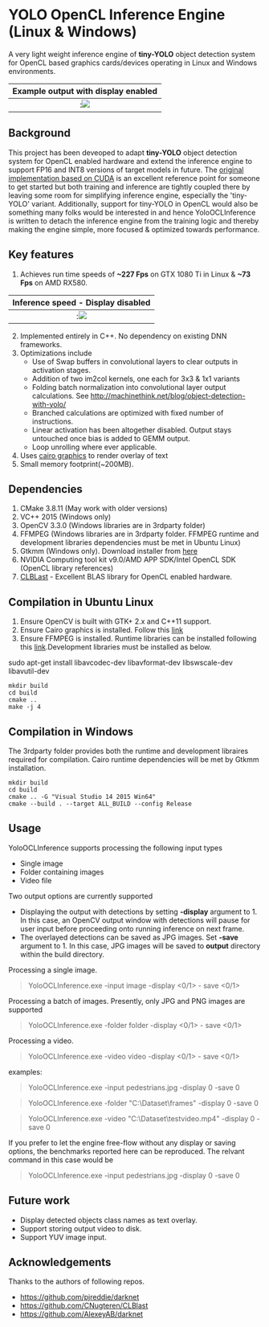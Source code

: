 # YOLO OpenCL Inference Engine (Linux & Windows)

A very light weight inference engine of **tiny-YOLO** object detection system for OpenCL based graphics cards/devices operating in Linux and Windows environments.

Example output with display enabled|
:-------------------------:|
:![](https://github.com/sat8/YoloOCLInference/blob/master/frame_000006.jpg)|


## Background
This project has been deveoped to adapt **tiny-YOLO** object detection system for OpenCL enabled hardware and extend the inference engine to support FP16 and INT8 versions of target models in future. The [original implementation based on CUDA](https://github.com/pjreddie/darknet) is an excellent reference point for someone to get started but both training and inference are tightly coupled there by leaving some room for simplifying inference engine, especially the 'tiny-YOLO' variant. Additionally, support for tiny-YOLO in OpenCL would also be something many folks would be interested in and hence YoloOCLInference is written to detach the inference engine from the training logic and thereby making the engine simple, more focused & optimized towards performance.  

## Key features
1. Achieves run time speeds of **~227 Fps** on GTX 1080 Ti in Linux & **~73 Fps** on AMD RX580.

Inference speed - Display disabled|
:-------------------------:|
:![](https://github.com/sat8/YoloOCLInference/blob/master/Capture.jpg)|

2. Implemented entirely in C++. No dependency on existing DNN frameworks.
3. Optimizations include 
   * Use of Swap buffers in convolutional layers to clear outputs in activation stages.
   * Addition of two im2col kernels, one each for 3x3 & 1x1 variants
   * Folding batch normalization into convolutional layer output calculations. See http://machinethink.net/blog/object-detection-with-yolo/ 
   * Branched calculations are optimized with fixed number of instructions.
   * Linear activation has been altogether disabled. Output stays untouched once bias is added to GEMM output.
   * Loop unrolling where ever applicable. 
4. Uses [cairo graphics](https://wiki.gnome.org/Projects/gtkmm/MSWindows) to render overlay of text
5. Small memory footprint(~200MB). 

## Dependencies
1. CMake 3.8.11 (May work with older versions)
2. VC++ 2015 (Windows only)
3. OpenCV 3.3.0 (Windows libraries are in 3rdparty folder)
4. FFMPEG (Windows libraries are in 3rdparty folder. FFMPEG runtime and development libraries dependencies must be met in Ubuntu Linux)
4. Gtkmm (Windows only). Download installer from [here](http://ftp.gnome.org/pub/GNOME/binaries/win64/gtkmm/2.22/gtkmm-win64-devel-2.22.0-2.exe)
5. NVIDIA Computing tool kit v9.0/AMD APP SDK/Intel OpenCL SDK (OpenCL library references)
6. [CLBLast](https://github.com/CNugteren/CLBlast) - Excellent BLAS library for OpenCL enabled hardware.

## Compilation in Ubuntu Linux
1. Ensure OpenCV is built with GTK+ 2.x and C++11 support. 
2. Ensure Cairo graphics is installed. Follow this [link](https://www.cairographics.org/download/) 
3. Ensure FFMPEG is installed. Runtime libraries can be installed following this [link](http://ubuntuhandbook.org/index.php/2016/09/install-ffmpeg-3-1-ubuntu-16-04-ppa/).Development libraries must be installed as below.

sudo apt-get install libavcodec-dev libavformat-dev libswscale-dev libavutil-dev
	
	mkdir build
	cd build
	cmake .. 
	make -j 4

## Compilation in Windows

The 3rdparty folder provides both the runtime and development libraires required for compilation. Cairo runtime dependencies will be met by Gtkmm installation. 

	mkdir build
	cd build
	cmake .. -G "Visual Studio 14 2015 Win64"
	cmake --build . --target ALL_BUILD --config Release

## Usage

YoloOCLInference supports processing the following input types
* Single image
* Folder containing images
* Video file

Two output options are currently supported
* Displaying the output with detections by setting **-display** argument to 1. In this case, an OpenCV output window with detections will pause for user input before proceeding onto running inference on next frame.
* The overlayed detections can be saved as JPG images. Set **-save** argument to 1. In this case, JPG images will be saved to **output** directory within the build directory.

Processing a single image.
 > YoloOCLInference.exe -input image -display <0/1> - save <0/1>
    
Processing a batch of images. Presently, only JPG and PNG images are supported
 > YoloOCLInference.exe -folder folder -display <0/1> - save <0/1>

Processing a video.
> YoloOCLInference.exe -video video -display <0/1> - save <0/1>

 examples:  
 > YoloOCLInference.exe -input pedestrians.jpg -display 0 -save 0
 
 > YoloOCLInference.exe -folder "C:\Dataset\frames" -display 0 -save 0
 
 > YoloOCLInference.exe -video "C:\Dataset\testvideo.mp4" -display 0 -save 0
 
If you prefer to let the engine free-flow without any display or saving options, the benchmarks reported here can be reproduced. 
The relvant command in this case would be 

> YoloOCLInference.exe -input pedestrians.jpg -display 0 -save 0
 
## Future work
* Display detected objects class names as text overlay.
* Support storing output video to disk.
* Support YUV image input.

## Acknowledgements
Thanks to the authors of following repos.
* https://github.com/pjreddie/darknet
* https://github.com/CNugteren/CLBlast
* https://github.com/AlexeyAB/darknet






